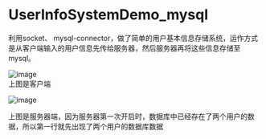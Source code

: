 # UserInfoSystemDemo_mysql
利用socket、 mysql-connector，做了简单的用户基本信息存储系统，运作方式是从客户端输入的用户信息先传给服务器，然后服务器再将这些信息存储至mysql。


![image](https://github.com/Kimsswift/UserInfoSystemDemo_mysql/blob/master/client1.png)  
上图是客户端



![image](https://github.com/Kimsswift/UserInfoSystemDemo_mysql/blob/master/server1.png)

上图是服务器端，因为服务器第一次开启时，数据库中已经存在了两个用户的数据，所以第一行就先出现了两个用户的数据库数据
